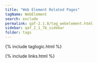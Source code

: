 ```yaml
---
title: "Web Element Related Pages"
tagName: WebElement
search: exclude
permalink: qaf-2.1.8/tag_webelement.html
sidebar: qaf_2_1_7b_sidebar
folder: tags
---
```

{% include taglogic.html %}

{% include links.html %}
